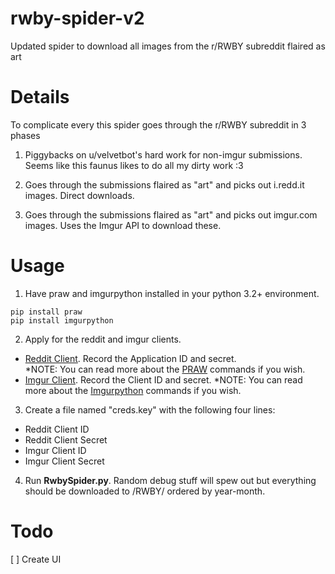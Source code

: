 # rwby-spider-v2  
Updated spider to download all images from the r/RWBY subreddit flaired as art

# Details  
To complicate every this spider goes through the r/RWBY subreddit in 3 phases

1. Piggybacks on u/velvetbot's hard work for non-imgur submissions. Seems like this faunus likes to do all my dirty work :3

2. Goes through the submissions flaired as "art" and picks out i.redd.it images. Direct downloads.

3. Goes through the submissions flaired as "art" and picks out imgur.com images. Uses the Imgur API to download these.

# Usage

1. Have praw and imgurpython installed in your python 3.2+ environment.

```
pip install praw
pip install imgurpython
```

2. Apply for the reddit and imgur clients.

 - [Reddit Client](https://www.reddit.com/prefs/apps). Record the Application ID and secret.  
   \*NOTE: You can read more about the [PRAW](https://praw.readthedocs.io/en/latest/index.html) commands if you wish.
 - [Imgur Client](https://api.imgur.com/oauth2/addclient). Record the Client ID and secret.
   \*NOTE: You can read more about the [Imgurpython](https://apidocs.imgur.com/) commands if you wish.

3. Create a file named "creds.key" with the following four lines:  
 - Reddit Client ID
 - Reddit Client Secret  
 - Imgur Client ID
 - Imgur Client Secret

4. Run **RwbySpider.py**. Random debug stuff will spew out but everything should be downloaded to /RWBY/ ordered by year-month.

# Todo

[ ] Create UI